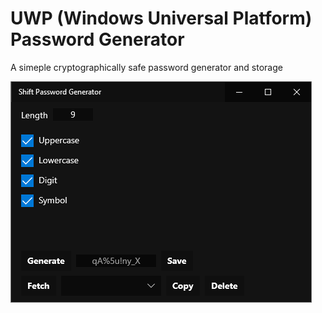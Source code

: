 # UWP (Windows Universal Platform) Password Generator
A simeple cryptographically safe password generator and storage

![alt](https://github.com/Korhrob/password-generator/blob/main/preview.png)
